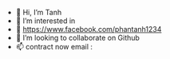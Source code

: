 - 👋 Hi, I’m Tanh
- 👀 I’m interested in
- 🌱 https://www.facebook.com/phantanh1234
- 💞️ I’m looking to collaborate on Github
- 📫 contract now email :

<!---
TanhGL/TanhGL is a ✨ special ✨ repository because its `README.md` (this file) appears on your GitHub profile.
You can click the Preview link to take a look at your changes.
--->

